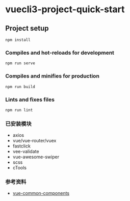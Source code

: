 # vuecli3-project-quick-start

## Project setup
```
npm install
```

### Compiles and hot-reloads for development
```
npm run serve
```

### Compiles and minifies for production
```
npm run build
```

### Lints and fixes files
```
npm run lint
```

### 已安装模块
+ axios
+ vue/vue-router/vuex
+ fastclick
+ vee-validate
+ vue-awesome-swiper
+ scss
+ cTools

### 参考资料
+ [vue-common-components](https://github.com/Jesonhu/vue-common-components)
